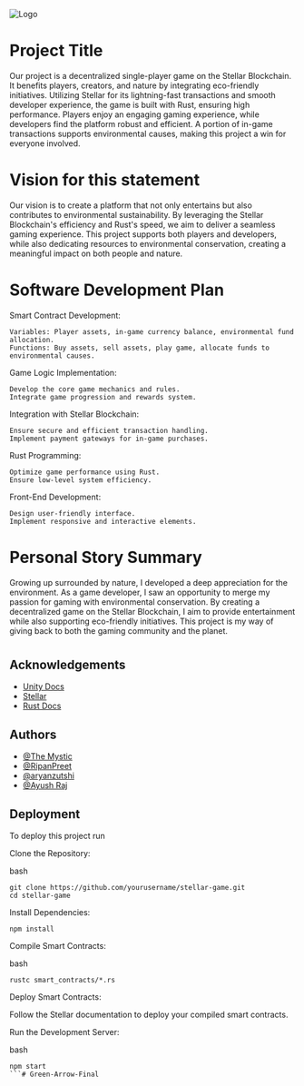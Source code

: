 
![Logo](https://www.canva.com/design/DAGFlPv8ntM/LhD5NlRw88-TxQfDLBr96Q/edit?utm_content=DAGFlPv8ntM&utm_campaign=designshare&utm_medium=link2&utm_source=sharebutton)


# Project Title

Our project is a decentralized single-player game on the Stellar Blockchain. It benefits players, creators, and nature by integrating eco-friendly initiatives. Utilizing Stellar for its lightning-fast transactions and smooth developer experience, the game is built with Rust, ensuring high performance. Players enjoy an engaging gaming experience, while developers find the platform robust and efficient. A portion of in-game transactions supports environmental causes, making this project a win for everyone involved.

# Vision for this statement

Our vision is to create a platform that not only entertains but also contributes to environmental sustainability. By leveraging the Stellar Blockchain's efficiency and Rust's speed, we aim to deliver a seamless gaming experience. This project supports both players and developers, while also dedicating resources to environmental conservation, creating a meaningful impact on both people and nature. 

# Software Development Plan

Smart Contract Development:

    Variables: Player assets, in-game currency balance, environmental fund allocation.
    Functions: Buy assets, sell assets, play game, allocate funds to environmental causes.

Game Logic Implementation:

    Develop the core game mechanics and rules.
    Integrate game progression and rewards system.

Integration with Stellar Blockchain:

    Ensure secure and efficient transaction handling.
    Implement payment gateways for in-game purchases.

Rust Programming:

    Optimize game performance using Rust.
    Ensure low-level system efficiency.

Front-End Development:

    Design user-friendly interface.
    Implement responsive and interactive elements.

# Personal Story Summary

Growing up surrounded by nature, I developed a deep appreciation for the environment. As a game developer, I saw an opportunity to merge my passion for gaming with environmental conservation. By creating a decentralized game on the Stellar Blockchain, I aim to provide entertainment while also supporting eco-friendly initiatives. This project is my way of giving back to both the gaming community and the planet.

# 
## Acknowledgements

 - [Unity Docs](https://docs.unity3d.com/Manual/index.html)
 - [Stellar](https://developers.stellar.org/docs)
 - [Rust Docs](https://www.rust-lang.org/)


## Authors

- [@The Mystic](https://www.github.com/TheMystic07)
- [@RipanPreet](https://www.github.com/RipanPreet)
- [@aryanzutshi](https://github.com/Aryanzutshi)
- [@Ayush Raj](https://github.com/ayush78490)


## Deployment

To deploy this project run


Clone the Repository:

bash
```
git clone https://github.com/yourusername/stellar-game.git
cd stellar-game
```

Install Dependencies:
```
npm install
```

Compile Smart Contracts:

bash
```
rustc smart_contracts/*.rs
```

Deploy Smart Contracts:

Follow the Stellar documentation to deploy your compiled smart contracts.


Run the Development Server:

bash
```
npm start
```# Green-Arrow-Final
